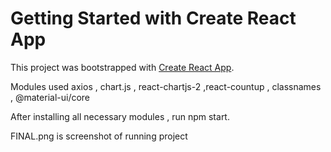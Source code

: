 # Getting Started with Create React App

This project was bootstrapped with [Create React App](https://github.com/facebook/create-react-app).

Modules used axios , chart.js , react-chartjs-2  ,react-countup , classnames , @material-ui/core

After installing all necessary modules , run npm start.

FINAL.png is screenshot of running project
